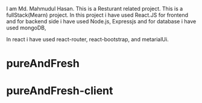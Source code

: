 I am Md. Mahmudul Hasan.
This is a Resturant related project.
This is a fullStack(Mearn) project.
In this project i have used React.JS for frontend and for backend side
i have used Node.js, Expressjs
and for database i have used mongoDB,

In react i have used react-router, react-bootstrap, and metarialUi.
# pureAndFresh
# pureAndFresh-client
